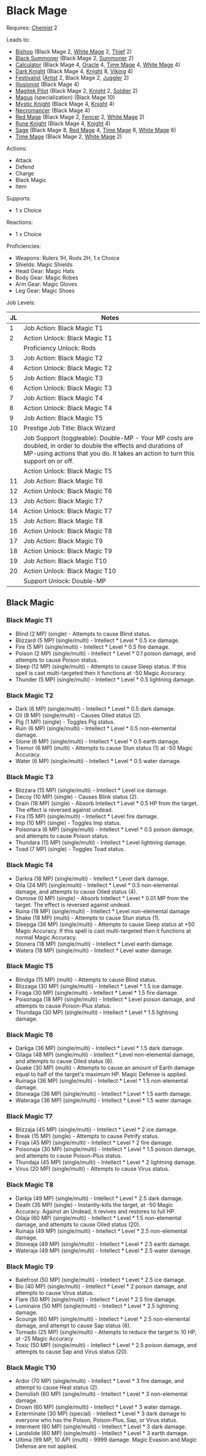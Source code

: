 # Black Mage

Requires: [Chemist](/Jobs/JobDetails/Chemist.md) 2

Leads to:

- [Bishop](/Jobs/JobDetails/Bishop.md) (Black Mage 2, [White Mage](/Jobs/JobDetails/WhiteMage.md) 2, [Thief](/Jobs/JobDetails/Thief.md) 2)
- [Black Summoner](/Jobs/JobDetails/BlackSummoner.md) (Black Mage 2, [Summoner](/Jobs/JobDetails/Summoner.md) 2)
- [Calculator](/Jobs/JobDetails/Calculator.md) (Black Mage 4, [Oracle](/Jobs/JobDetails/Oracle.md) 4, [Time Mage](/Jobs/JobDetails/TimeMage.md) 4, [White Mage](/Jobs/JobDetails/WhiteMage.md) 4)
- [Dark Knight](/Jobs/JobDetails/DarkKnight.md) (Black Mage 4, [Knight](/Jobs/JobDetails/Knight.md) 8, [Viking](/Jobs/JobDetails/Viking.md) 4)
- [Festivalist](/Jobs/JobDetails/Festivalist.md) ([Artist](/Jobs/JobDetails/Artist.md) 2, Black Mage 2, [Juggler](/Jobs/JobDetails/Juggler.md) 2)
- [Illusionist](/Jobs/JobDetails/Illusionist.md) (Black Mage 4)
- [Magitek Pilot](/Jobs/JobDetails/MagitekPilot.md) (Black Mage 2, [Knight](/Jobs/JobDetails/Knight.md) 2, [Soldier](/Jobs/JobDetails/Soldier.md) 2)
- [Magus](/Jobs/JobDetails/Magus.md) (specialization) (Black Mage 10)
- [Mystic Knight](/Jobs/JobDetails/MysticKnight.md) (Black Mage 4, [Knight](/Jobs/JobDetails/Knight.md) 4)
- [Necromancer](/Jobs/JobDetails/Necromancer.md) (Black Mage 4)
- [Red Mage](/Jobs/JobDetails/RedMage.md) (Black Mage 2, [Fencer](/Jobs/JobDetails/Fencer.md) 2, [White Mage](/Jobs/JobDetails/WhiteMage.md) 2)
- [Rune Knight](/Jobs/JobDetails/RuneKnight.md) (Black Mage 4, [Knight](/Jobs/JobDetails/Knight.md) 4)
- [Sage](/Jobs/JobDetails/Sage.md) (Black Mage 8, [Red Mage](/Jobs/JobDetails/RedMage.md) 4, [Time Mage](/Jobs/JobDetails/TimeMage.md) 8, [White Mage](/Jobs/JobDetails/WhiteMage.md) 8)
- [Time Mage](/Jobs/JobDetails/TimeMage.md) (Black Mage 2, [White Mage](/Jobs/JobDetails/WhiteMage.md) 2)

Actions:

- Attack
- Defend
- Charge
- Black Magic
- Item

Supports:

- 1 x Choice

Reactions:

- 1 x Choice

Proficiencies:

- Weapons: Rulers 1H, Rods 2H, 1 x Choice
- Shields: Magic Shields
- Head Gear: Magic Hats
- Body Gear: Magic Robes
- Arm Gear: Magic Gloves
- Leg Gear: Magic Shoes

Job Levels:

| JL | Notes |
| --- | --- |
| 1 | Job Action: Black Magic T1
| 2 | Action Unlock: Black Magic T1
|   | Proficiency Unlock: Rods
| 3 | Job Action: Black Magic T2
| 4 | Action Unlock: Black Magic T2
| 5 | Job Action: Black Magic T3
| 6 | Action Unlock: Black Magic T3
| 7 | Job Action: Black Magic T4
| 8 | Action Unlock: Black Magic T4
| 9 | Job Action: Black Magic T5
| 10 | Prestige Job Title: Black Wizard
|    | Job Support (toggleable): Double-MP - Your MP costs are doubled, in order to double the effects and durations of MP-using actions that you do. It takes an action to turn this support on or off.
|    | Action Unlock: Black Magic T5
| 11 | Job Action: Black Magic T6
| 12 | Action Unlock: Black Magic T6
| 13 | Job Action: Black Magic T7
| 14 | Action Unlock: Black Magic T7
| 15 | Job Action: Black Magic T8
| 16 | Action Unlock: Black Magic T8
| 17 | Job Action: Black Magic T9
| 18 | Action Unlock: Black Magic T9
| 19 | Job Action: Black Magic T10
| 20 | Action Unlock: Black Magic T10
|    | Support Unlock: Double-MP

## Black Magic

### Black Magic T1

- Blind (2 MP) (single) - Attempts to cause Blind status.
- Blizzard (5 MP) (single/multi) - Intellect * Level * 0.5 ice damage.
- Fire (5 MP) (single/multi) - Intellect * Level * 0.5 fire damage.
- Poison (2 MP) (single/multi) - Intellect * Level * 0.1 poison damage, and attempts to cause Poison status.
- Sleep (12 MP) (single/multi) - Attempts to cause Sleep status. If this spell is cast multi-targeted then it functions at -50 Magic Accuracy.
- Thunder (5 MP) (single/multi) - Intellect * Level * 0.5 lightning damage.

### Black Magic T2

- Dark (6 MP) (single/multi) - Intellect * Level * 0.5 dark damage.
- Oil (8 MP) (single/multi) - Causes Oiled status (2).
- Pig (1 MP) (single) - Toggles Pig status.
- Ruin (6 MP) (single/multi) - Intellect * Level * 0.5 non-elemental damage.
- Stone (6 MP) (single/multi) - Intellect * Level * 0.5 earth damage.
- Tremor (6 MP) (multi) - Attempts to cause Stun status (1) at -50 Magic Accuracy.
- Water (6 MP) (single/multi) - Intellect * Level * 0.5 water damage.

### Black Magic T3

- Blizzara (15 MP) (single/multi) - Intellect * Level ice damage.
- Decoy (10 MP) (single) - Causes Blink status (2).
- Drain (18 MP) (single) - Absorb Intellect * Level * 0.5 HP from the target. The effect is reversed against undead.
- Fira (15 MP) (single/multi) - Intellect * Level fire damage.
- Imp (10 MP) (single) - Toggles Imp status.
- Poisonara (6 MP) (single/multi) - Intellect * Level * 0.5 poison damage, and attempts to cause Poison status.
- Thundara (15 MP) (single/multi) - Intellect * Level lightning damage.
- Toad (7 MP) (single) - Toggles Toad status.

### Black Magic T4

- Darkra (18 MP) (single/multi) - Intellect * Level dark damage.
- Oila (24 MP) (single/multi) - Intellect * Level * 0.5 non-elemental damage, and attempts to cause Oiled status (4).
- Osmose (0 MP) (single) - Absorb Intellect * Level * 0.01 MP from the target. The effect is reversed against undead.
- Ruina (18 MP) (single/multi) - Intellect * Level non-elemental damage
- Shake (18 MP) (multi) - Attempts to cause Stun status (1).
- Sleepga (36 MP) (single/multi) - Attempts to cause Sleep status at +50 Magic Accuracy. If this spell is cast multi-targeted then it functions at normal Magic Accuracy.
- Stonera (18 MP) (single/multi) - Intellect * Level earth damage.
- Watera (18 MP) (single/multi) - Intellect * Level water damage.

### Black Magic T5

- Blindga (15 MP) (multi) - Attempts to cause Blind status.
- Blizzaga (30 MP) (single/multi) - Intellect * Level * 1.5 ice damage.
- Firaga (30 MP) (single/multi) - Intellect * Level * 1.5 fire damage.
- Poisonaga (18 MP) (single/multi) - Intellect * Level poison damage, and attempts to cause Poison-Plus status.
- Thundaga (30 MP) (single/multi) - Intellect * Level * 1.5 lightning damage.

### Black Magic T6

- Darkga (36 MP) (single/multi) - Intellect * Level * 1.5 dark damage.
- Oilaga (48 MP) (single/multi) - Intellect * Level non-elemental damage, and attempts to cause Oiled status (8).
- Quake (30 MP) (multi) - Attempts to cause an amount of Earth damage equal to half of the target's maximum HP. Magic Defense is applied.
- Ruinaga (36 MP) (single/multi) - Intellect * Level * 1.5 non-elemental damage.
- Stoneaga (36 MP) (single/multi) - Intellect * Level * 1.5 earth damage.
- Wateraga (36 MP) (single/multi) - Intellect * Level * 1.5 water damage.

### Black Magic T7

- Blizzaja (45 MP) (single/multi) - Intellect * Level * 2 ice damage.
- Break (15 MP) (single) - Attempts to cause Petrify status.
- Firaja (45 MP) (single/multi) - Intellect * Level * 2 fire damage.
- Poisonaja (30 MP) (single/multi) - Intellect * Level * 1.5 poison damage, and attempts to cause Poison-Plus status.
- Thundaja (45 MP) (single/multi) - Intellect * Level * 2 lightning damage.
- Virus (20 MP) (single/multi) - Attempts to cause Virus status.

### Black Magic T8

- Darkja (49 MP) (single/multi) - Intellect * Level * 2.5 dark damage.
- Death (35 MP) (single) - Instantly-kills the target, at -50 Magic Accuracy. Against an Undead, it revives and restores to full HP.
- Oilaja (60 MP) (single/multi) - Intellect * Level * 1.5 non-elemental damage, and attempts to cause Oiled status (20).
- Ruinaja (49 MP) (single/multi) - Intellect * Level * 2.5 non-elemental damage.
- Stoneaja (49 MP) (single/multi) - Intellect * Level * 2.5 earth damage.
- Wateraja (49 MP) (single/multi) - Intellect * Level * 2.5 water damage.

### Black Magic T9

- Balefrost (50 MP) (single/multi) - Intellect * Level * 2.5 ice damage.
- Bio (40 MP) (single/multi) - Intellect * Level * 2 poison damage, and attempts to cause Virus status.
- Flare (50 MP) (single/multi) - Intellect * Level * 2.5 fire damage.
- Luminaire (50 MP) (single/multi) - Intellect * Level * 2.5 lightning damage.
- Scourge (60 MP) (single/multi) - Intellect * Level * 2.5 non-elemental damage, and attempt to cause Sap status (6).
- Tornado (25 MP) (single/multi) - Attempts to reduce the target to 10 HP, at -25 Magic Accuracy
- Toxic (50 MP) (single/multi) - Intellect * Level * 2.5 poison damage, and attempts to cause Sap and Virus status (20).

### Black Magic T10

- Ardor (70 MP) (single/multi) - Intellect * Level * 3 fire damage, and attempt to cause Heat status (2).
- Demolish (60 MP) (single/multi) - Intellect * Level * 3 non-elemental damage.
- Drown (60 MP) (single/multi) - Intellect * Level * 3 water damage.
- Exterminate (30 MP) (special) - Intellect * Level * 3 dark damage to everyone who has the Poison, Poison-Plus, Sap, or Virus status.
- Interment (60 MP) (single/multi) - Intellect * Level * 3 dark damage.
- Landslide (60 MP) (single/multi) - Intellect * Level * 3 earth damage.
- Ultima (99 MP, 10 AP) (multi) - 9999 damage. Magic Evasion and Magic Defense are not applied.
